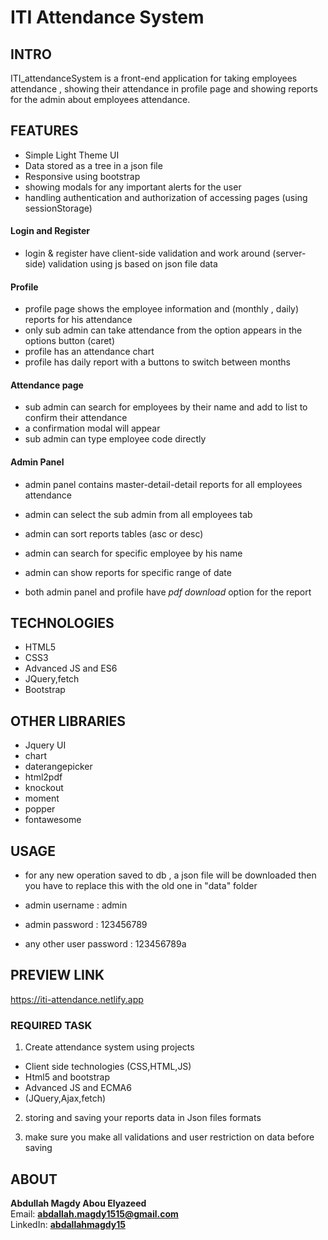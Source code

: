 # ITI Attendance System

## INTRO 
 ITI_attendanceSystem is a front-end application for taking employees attendance , showing their attendance in profile page and showing reports for the admin about employees attendance.

## FEATURES
  - Simple Light Theme UI
  - Data stored as a tree in a json file
  - Responsive using bootstrap
  - showing modals for any important alerts for the user
  - handling authentication and authorization of accessing pages (using sessionStorage)
  
  #### Login and Register
  - login & register have client-side validation and
   work around (server-side) validation using js based on json file data
  
  #### Profile
  - profile page shows the employee information and (monthly , daily) reports for his attendance 
  - only sub admin can take attendance from the option appears in the options button (caret)
  - profile has an attendance chart
  - profile has daily report with a buttons to switch between months

  #### Attendance page
  - sub admin can search for employees by their name and add to list to confirm their attendance
  - a confirmation modal will appear
  - sub admin can type employee code directly

  #### Admin Panel
  - admin panel contains master-detail-detail reports for all employees attendance
  - admin can select the sub admin from all employees tab
  - admin can sort reports tables (asc or desc)
  - admin can search for specific employee by his name
  - admin can show reports for specific range of date

  - both admin panel and profile have *pdf download* option for the report
  
## TECHNOLOGIES
  - HTML5
  - CSS3
  - Advanced JS and ES6
  - JQuery,fetch
  - Bootstrap

## OTHER LIBRARIES
  - Jquery UI
  - chart
  - daterangepicker
  - html2pdf
  - knockout
  - moment
  - popper
  - fontawesome

## USAGE
  - for any new operation saved to db , a json file will be downloaded then you have to
   replace this with the old one in "data" folder

  - admin username : admin
  - admin password : 123456789
  - any other user password : 123456789a

## PREVIEW LINK
  https://iti-attendance.netlify.app

### REQUIRED TASK
1. Create attendance system using projects
  - Client side technologies (CSS,HTML,JS)
  - Html5 and bootstrap
  - Advanced JS and ECMA6
  - (JQuery,Ajax,fetch)

2. storing and saving your reports data in Json files formats

3. make sure you make all validations and user restriction on data
before saving


## ABOUT
  **Abdullah Magdy Abou Elyazeed**  
  Email: **abdallah.magdy1515@gmail.com**  
  LinkedIn: [**abdallahmagdy15**](https://www.linkedin.com/in/abdallahmagdy15/)  
